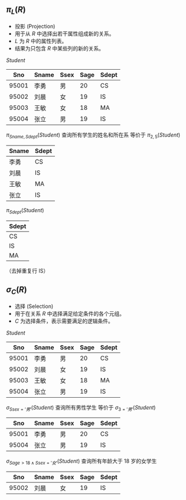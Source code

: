 ## $\pi_L(R)$ 
- 投影 (Projection)
- 用于从 $R$ 中选择出若干属性组成新的关系。
- $L$ 为 $R$ 中的属性列表。
- 结果为只包含 $R$ 中某些列的新的关系。

$Student$

| Sno   | Sname | Ssex | Sage | Sdept |
| ----- | ----- | ---- | ---- | ----- |
| 95001 | 李勇    | 男    | 20   | CS    |
| 95002 | 刘晨    | 女    | 19   | IS    |
| 95003 | 王敏    | 女    | 18   | MA    |
| 95004 | 张立    | 男    | 19   | IS    |

$\pi_{Sname,Sdept}(Student)$     查询所有学生的姓名和所在系
等价于
$\pi_{2,5}(Student)$

| Sname | Sdept |
| ----- | ----- |
| 李勇    | CS    |
| 刘晨    | IS    |
| 王敏    | MA    |
| 张立    | IS    |

$\pi_{Sdept}(Student)$

| Sdept |
| ----- |
| CS    |
| IS    |
| MA    |

（去掉重复行 IS）

## $\sigma_C(R)$
- 选择 (Selection)
- 用于在关系 $R$ 中选择满足给定条件的各个元组。
- $C$ 为选择条件，表示需要满足的逻辑条件。

$Student$

| Sno   | Sname | Ssex | Sage | Sdept |
| ----- | ----- | ---- | ---- | ----- |
| 95001 | 李勇    | 男    | 20   | CS    |
| 95002 | 刘晨    | 女    | 19   | IS    |
| 95003 | 王敏    | 女    | 18   | MA    |
| 95004 | 张立    | 男    | 19   | IS    |

$\sigma_{Ssex='男'}(Student)$    查询所有男性学生
等价于
$\sigma_{3='男'}(Student)$ 

| Sno   | Sname | Ssex | Sage | Sdept |
| ----- | ----- | ---- | ---- | ----- |
| 95001 | 李勇    | 男    | 20   | CS    |
| 95004 | 张立    | 男    | 19   | IS    |

$\sigma_{Sage > 18 \land Ssex = '女'}(Student)$    查询所有年龄大于 18 岁的女学生

| Sno   | Sname | Ssex | Sage | Sdept |
| ----- | ----- | ---- | ---- | ----- |
| 95002 | 刘晨    | 女    | 19   | IS    |

